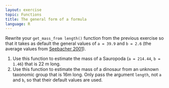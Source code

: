```yaml
---
layout: exercise
topic: Functions
title: The general form of a formula
language: R
---
```


Rewrite your `get_mass_from length()` function from the previous exercise so that it takes as default the general values of `a = 39.9` and `b = 2.6` (the average values from [Seebacher 2001](http://www.jstor.org/stable/4524171)).

1. Use this function to estimate the mass of a Sauropoda (`a = 214.44`, `b = 1.46`) that
   is 22 m long.
2. Use this function to estimate the mass of a dinosaur from an unknown taxonomic group that is 16m long.
   Only pass the argument `length`, not `a` and `b`, so that their default values are used.
